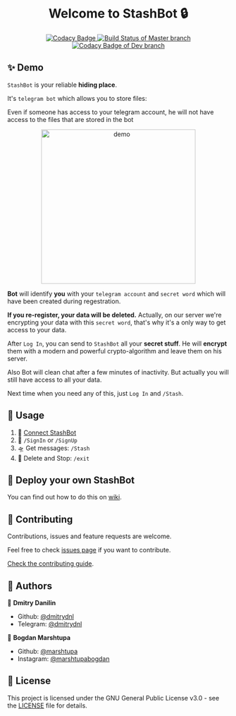 <h1 align="center">Welcome to StashBot 🔒</h1>
<p align="center">
  <a href="https://www.codacy.com/manual/Captious99/StashBot?utm_source=github.com&amp;utm_medium=referral&amp;utm_content=dmitrydnl/StashBot&amp;utm_campaign=Badge_Grade">
    <img alt="Codacy Badge" src="https://api.codacy.com/project/badge/Grade/d082a9f2767f4bc99b0eda0464f7506d"/>
  </a>
  <a href="https://travis-ci.com/dmitrydnl/StashBot">
    <img alt="Build Status of Master branch" 
         src="https://travis-ci.com/dmitrydnl/StashBot.svg?branch=master"/>
  </a>
  <a href="hhttps://travis-ci.com/dmitrydnl/StashBot">
    <img alt="Codacy Badge of Dev branch" 
         src="https://travis-ci.com/dmitrydnl/StashBot.svg?branch=dev"/>
  </a>
</p>

## ✨ Demo

`StashBot` is your reliable **hiding place**. 

It's `telegram bot` which allows you to store files:

Even if someone has access to your telegram account, he will not have access to the files that are stored in the bot

<p align="center">
  <img width="350" align="center" src="https://user-images.githubusercontent.com/45558274/69492554-5cfa5300-0eb5-11ea-841a-4534b8a6b953.gif" alt="demo"/>
</p>

**Bot** will identify **you** with your `telegram account` and `secret word` which will have been created during regestration. 

**If you re-register, your data will be deleted.** Actually, on our server we're encrypting your data with this `secret word`, that's why it's a only way to get access to your data.

After `Log In`, you can send to `StashBot` all your **secret stuff**. He will **encrypt** them with a modern and powerful crypto-algorithm and leave them on his server.

Also Bot will clean chat after a few minutes of inactivity. But actually you will still have access to all your data.

Next time when you need any of this, just `Log In` and `/Stash`.


## 🚀 Usage

1. 🔗 [Connect StashBot](https://t.me/stash1bot)
2. 👀 `/SignIn` or `/SignUp`
3. 🛸 Get messages: `/Stash`
4. 🛑 Delete and Stop: `/exit`


## 🐣 Deploy your own StashBot

You can find out how to do this on [wiki](https://github.com/dmitrydnl/StashBot/wiki/Launch-your-own-StashBot).


## 🤝 Contributing

Contributions, issues and feature requests are welcome.

Feel free to check [issues page](https://github.com/.../issues) if you want to contribute.

[Check the contributing guide](./CONTRIBUTING.md).


## 👥 Authors

👤 **Dmitry Danilin**

- Github: [@dmitrydnl](https://github.com/dmitrydnl)
- Telegram: [@dmitrydnl](https://t.me/dmitrydnl)

👤 **Bogdan Marshtupa**

- Github: [@marshtupa](https://github.com/marshtupa)
- Instagram: [@marshtupabogdan](https://www.instagram.com/marshtupabogdan)


## 📝 License

This project is licensed under the GNU General Public License v3.0 - see the [LICENSE](https://github.com/dmitrydnl/StashBot/blob/master/LICENSE) file for details.
